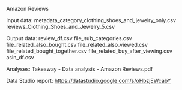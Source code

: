 Amazon Reviews

Input data:
metadata_category_clothing_shoes_and_jewelry_only.csv
reviews_Clothing_Shoes_and_Jewelry_5.csv

Output data:
review_df.csv
file_sub_categories.csv
file_related_also_bought.csv
file_related_also_viewed.csv
file_related_bought_together.csv
file_related_buy_after_viewing.csv
asin_df.csv

Analyses:
Takeaway -  Data analysis - Amazon Reviews.pdf

Data Studio report:
https://datastudio.google.com/s/oHbzjEWcabY
